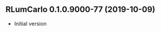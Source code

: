 




<!-- NEWS.md was auto-generated by NEWS.Rmd. Please DO NOT edit by hand!-->

## RLumCarlo 0.1.0.9000-77 (2019-10-09)

  - Initial version
